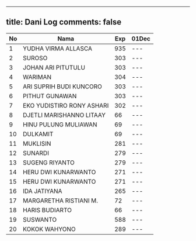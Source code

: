 
---
title: Dani Log
comments: false
---

| No | Nama | Exp | 01Dec |
|-----|-----|-----|-----|
| 1 | YUDHA VIRMA ALLASCA | 935 | --- |
| 2 | SUROSO | 303 | --- |
| 3 | JOHAN ARI PITUTULU | 303 | --- |
| 4 | WARIMAN | 304 | --- |
| 5 | ARI SUPRIH BUDI KUNCORO | 303 | --- |
| 6 | PITHUT GUNAWAN | 303 | --- |
| 7 | EKO YUDISTIRO RONY ASHARI | 302 | --- |
| 8 | DJETLI MARISHANNO LITAAY | 66 | --- |
| 9 | HINU PULUNG MULIAWAN | 69 | --- |
| 10 | DULKAMIT | 69 | --- |
| 11 | MUKLISIN | 281 | --- |
| 12 | SUNARDI | 279 | --- |
| 13 | SUGENG RIYANTO | 279 | --- |
| 14 | HERU DWI KUNARWANTO | 271 | --- |
| 15 | HERU DWI KUNARWANTO | 271 | --- |
| 16 | IDA JATIYANA | 265 | --- |
| 17 | MARGARETHA RISTIANI M. | 72 | --- |
| 18 | HARIS BUDIARTO | 66 | --- |
| 19 | SUSWANTO | 588 | --- |
| 20 | KOKOK WAHYONO | 289 | --- |
